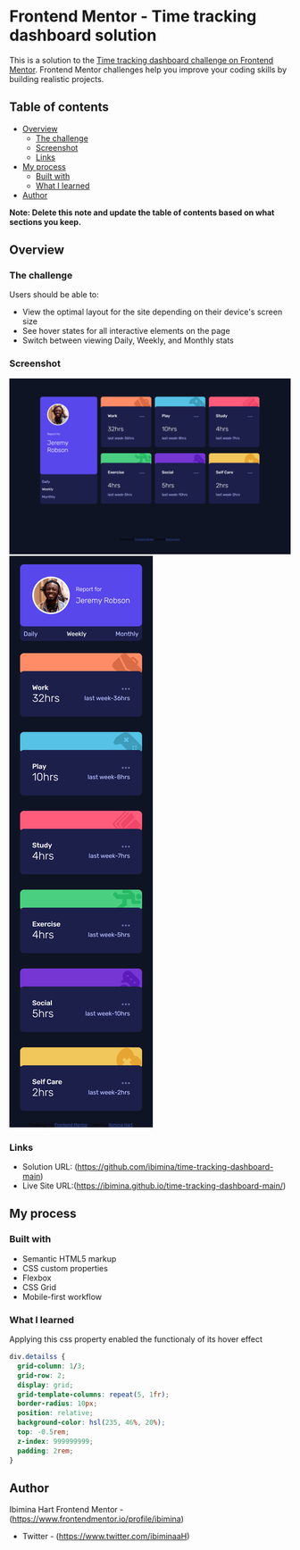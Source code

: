 # Frontend Mentor - Time tracking dashboard solution

This is a solution to the [Time tracking dashboard challenge on Frontend Mentor](https://www.frontendmentor.io/challenges/time-tracking-dashboard-UIQ7167Jw). Frontend Mentor challenges help you improve your coding skills by building realistic projects. 

## Table of contents

- [Overview](#overview)
  - [The challenge](#the-challenge)
  - [Screenshot](#screenshot)
  - [Links](#links)
- [My process](#my-process)
  - [Built with](#built-with)
  - [What I learned](#what-i-learned)
- [Author](#author)


**Note: Delete this note and update the table of contents based on what sections you keep.**

## Overview

### The challenge

Users should be able to:

- View the optimal layout for the site depending on their device's screen size
- See hover states for all interactive elements on the page
- Switch between viewing Daily, Weekly, and Monthly stats

### Screenshot

![mobile](inde.html(NestHubMax)c.png)
![desktop](inde.html(iPhone6_7_8)c.png)

### Links
- Solution URL: (https://github.com/ibimina/time-tracking-dashboard-main)
- Live Site URL:(https://ibimina.github.io/time-tracking-dashboard-main/)


## My process

### Built with

- Semantic HTML5 markup
- CSS custom properties
- Flexbox
- CSS Grid
- Mobile-first workflow


### What I learned

Applying this css property enabled the functionaly of its hover effect


```css
div.detailss {
  grid-column: 1/3;
  grid-row: 2;
  display: grid;
  grid-template-columns: repeat(5, 1fr);
  border-radius: 10px;
  position: relative;
  background-color: hsl(235, 46%, 20%);
  top: -0.5rem;
  z-index: 999999999;
  padding: 2rem;
}
```

## Author
Ibimina Hart
 Frontend Mentor - (https://www.frontendmentor.io/profile/ibimina)
- Twitter - (https://www.twitter.com/ibiminaaH)

